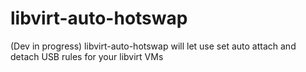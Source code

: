 # libvirt-auto-hotswap
(Dev in progress) libvirt-auto-hotswap will let use set auto attach and detach USB rules for your libvirt VMs
